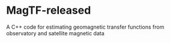 # MagTF-released
A C++ code for estimating geomagnetic transfer functions from observatory and satellite magnetic data
